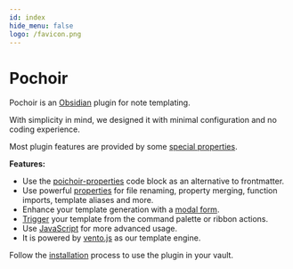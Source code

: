 ```yaml
---
id: index
hide_menu: false
logo: /favicon.png
---
```

# Pochoir

Pochoir is an [Obsidian](https://obsidian.md/) plugin for note templating.

With simplicity in mind, we designed it with minimal configuration and no coding experience.

Most plugin features are provided by some [special properties](/special-properties/overview).

**Features:**

- Use the [poichoir-properties](/props/overview) code block as an alternative to frontmatter.
- Use powerful [properties](/special-properties/overview) for file renaming, property merging, function imports, template aliases and more.
- Enhance your template generation with a [modal form](/form/overview).
- [Trigger](/command/overview) your template from the command palette or ribbon actions.
- Use [JavaScript](/javascript/overview) for more advanced usage.
- It is powered by [vento.js](https://vento.js.org) as our template engine.

Follow the [installation](/overview/installation) process to use the plugin in your vault.
